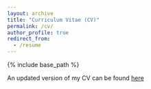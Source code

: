 ```yaml
---
layout: archive
title: "Curriculum Vitae (CV)"
permalink: /cv/
author_profile: true
redirect_from:
  - /resume
---
```


{% include base_path %}

An updated version of my CV can be found [here](https://drive.google.com/file/d/11UeX4F9EaBTIVKuuCl8UfXXRHkh8jcWZ/view)
